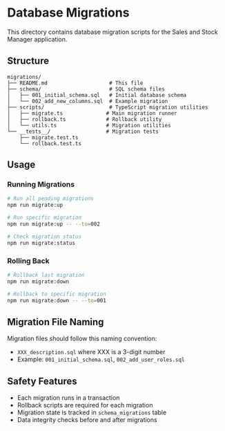 # Database Migrations

This directory contains database migration scripts for the Sales and Stock Manager application.

## Structure

```
migrations/
├── README.md                    # This file
├── schema/                      # SQL schema files
│   ├── 001_initial_schema.sql   # Initial database schema
│   └── 002_add_new_columns.sql  # Example migration
├── scripts/                     # TypeScript migration utilities
│   ├── migrate.ts              # Main migration runner
│   ├── rollback.ts             # Rollback utility
│   └── utils.ts                # Migration utilities
└── __tests__/                  # Migration tests
    ├── migrate.test.ts
    └── rollback.test.ts
```

## Usage

### Running Migrations

```bash
# Run all pending migrations
npm run migrate:up

# Run specific migration
npm run migrate:up -- --to=002

# Check migration status
npm run migrate:status
```

### Rolling Back

```bash
# Rollback last migration
npm run migrate:down

# Rollback to specific migration
npm run migrate:down -- --to=001
```

## Migration File Naming

Migration files should follow this naming convention:
- `XXX_description.sql` where XXX is a 3-digit number
- Example: `001_initial_schema.sql`, `002_add_user_roles.sql`

## Safety Features

- Each migration runs in a transaction
- Rollback scripts are required for each migration
- Migration state is tracked in `schema_migrations` table
- Data integrity checks before and after migrations